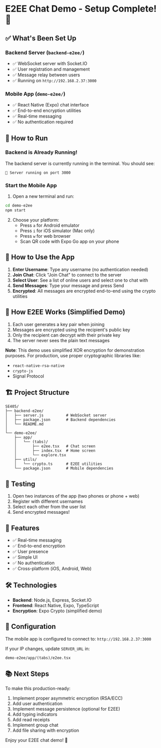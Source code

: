 # E2EE Chat Demo - Setup Complete! 🎉

## ✅ What's Been Set Up

### Backend Server (`backend-e2ee/`)

- ✅ WebSocket server with Socket.IO
- ✅ User registration and management
- ✅ Message relay between users
- ✅ Running on `http://192.168.2.37:3000`

### Mobile App (`demo-e2ee/`)

- ✅ React Native (Expo) chat interface
- ✅ End-to-end encryption utilities
- ✅ Real-time messaging
- ✅ No authentication required

## 🚀 How to Run

### Backend is Already Running!

The backend server is currently running in the terminal. You should see:

```
🚀 Server running on port 3000
```

### Start the Mobile App

1. Open a new terminal and run:

```bash
cd demo-e2ee
npm start
```

2. Choose your platform:
   - Press `a` for Android emulator
   - Press `i` for iOS simulator (Mac only)
   - Press `w` for web browser
   - Scan QR code with Expo Go app on your phone

## 📱 How to Use the App

1. **Enter Username**: Type any username (no authentication needed)
2. **Join Chat**: Click "Join Chat" to connect to the server
3. **Select User**: See a list of online users and select one to chat with
4. **Send Messages**: Type your message and press Send
5. **Encrypted**: All messages are encrypted end-to-end using the crypto utilities

## 🔐 How E2EE Works (Simplified Demo)

1. Each user generates a key pair when joining
2. Messages are encrypted using the recipient's public key
3. Only the recipient can decrypt with their private key
4. The server never sees the plain text messages

**Note**: This demo uses simplified XOR encryption for demonstration purposes. For production, use proper cryptographic libraries like:

- `react-native-rsa-native`
- `crypto-js`
- Signal Protocol

## 🏗️ Project Structure

```
SE405/
├── backend-e2ee/
│   ├── server.js          # WebSocket server
│   ├── package.json       # Backend dependencies
│   └── README.md
│
└── demo-e2ee/
    ├── app/
    │   └── (tabs)/
    │       ├── e2ee.tsx   # Chat screen
    │       ├── index.tsx  # Home screen
    │       └── explore.tsx
    ├── utils/
    │   └── crypto.ts      # E2EE utilities
    └── package.json       # Mobile dependencies
```

## 🧪 Testing

1. Open two instances of the app (two phones or phone + web)
2. Register with different usernames
3. Select each other from the user list
4. Send encrypted messages!

## 📝 Features

- ✅ Real-time messaging
- ✅ End-to-end encryption
- ✅ User presence
- ✅ Simple UI
- ✅ No authentication
- ✅ Cross-platform (iOS, Android, Web)

## 🛠️ Technologies

- **Backend**: Node.js, Express, Socket.IO
- **Frontend**: React Native, Expo, TypeScript
- **Encryption**: Expo Crypto (simplified demo)

## 🔧 Configuration

The mobile app is configured to connect to: `http://192.168.2.37:3000`

If your IP changes, update `SERVER_URL` in:

```
demo-e2ee/app/(tabs)/e2ee.tsx
```

## 📚 Next Steps

To make this production-ready:

1. Implement proper asymmetric encryption (RSA/ECC)
2. Add user authentication
3. Implement message persistence (optional for E2EE)
4. Add typing indicators
5. Add read receipts
6. Implement group chat
7. Add file sharing with encryption

Enjoy your E2EE chat demo! 🚀
